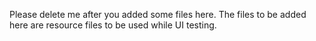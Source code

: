 Please delete me after you added some files here.
The files to be added here are resource files to be used while UI testing.